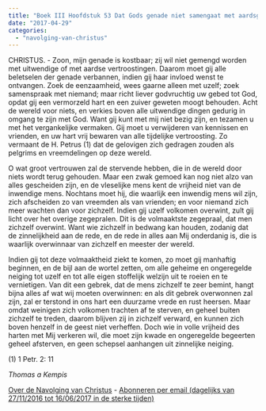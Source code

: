 ```yaml
---
title: "Boek III Hoofdstuk 53 Dat Gods genade niet samengaat met aardsgezindheid"
date: "2017-04-29"
categories: 
  - "navolging-van-christus"
---
```


CHRISTUS. - Zoon, mijn genade is kostbaar; zij wil niet gemengd worden met uitwendige of met aardse vertroostingen. Daarom moet gij alle beletselen der genade verbannen, indien gij haar invloed wenst te ontvangen. Zoek de eenzaamheid, wees gaarne alleen met uzelf; zoek samenspraak met niemand; maar richt liever godvruchtig uw gebed tot God, opdat gij een vermorzeld hart en een zuiver geweten moogt behouden. Acht de wereld voor niets, en verkies boven alle uitwendige dingen gedurig in omgang te zijn met God. Want gij kunt met mij niet bezig zijn, en tezamen u met het vergankelijke vermaken. Gij moet u verwijderen van kennissen en vrienden, en uw hart vrij bewaren van alle tijdelijke vertroosting. Zo vermaant de H. Petrus (1) dat de gelovigen zich gedragen zouden als pelgrims en vreemdelingen op deze wereld.

O wat groot vertrouwen zal de stervende hebben, die in de wereld door niets wordt terug gehouden. Maar een zwak gemoed kan nog niet alzo van alles gescheiden zijn, en de vleselijke mens kent de vrijheid niet van de inwendige mens. Nochtans moet hij, die waarlijk een inwendig mens wil zijn, zich afscheiden zo van vreemden als van vrienden; en voor niemand zich meer wachten dan voor zichzelf. Indien gij uzelf volkomen overwint, zult gij licht over het overige zegepralen. Dit is de volmaaktste zegepraal, dat men zichzelf overwint. Want wie zichzelf in bedwang kan houden, zodanig dat de zinnelijkheid aan de rede, en de rede in alles aan Mij onderdanig is, die is waarlijk overwinnaar van zichzelf en meester der wereld.

Indien gij tot deze volmaaktheid ziekt te komen, zo moet gij manhaftig beginnen, en de bijl aan de wortel zetten, om alle geheime en ongeregelde neiging tot uzelf en tot alle eigen stoffelijk welzijn uit te roeien en te vernietigen. Van dit een gebrek, dat de mens zichzelf te zeer bemint, hangt bijna alles af wat wij moeten overwinnen: en als dit gebrek overwonnen zal zijn, zal er terstond in ons hart een duurzame vrede en rust heersen. Maar omdat weinigen zich volkomen trachten af te sterven, en geheel buiten zichzelf te treden, daarom blijven zij in zichzelf verward, en kunnen zich boven henzelf in de geest niet verheffen. Doch wie in volle vrijheid des harten met Mij verkeren wil, die moet zijn kwade en ongeregelde begeerten geheel afsterven, en geen schepsel aanhangen uit zinnelijke neiging.

(1) 1 Petr. 2: 11

_Thomas a Kempis_

[Over de Navolging van Christus](/blog/de-navolging-van-christus-in-de-sterke-tijden/) - [Abonneren per email (dagelijks van 27/11/2016 tot 16/06/2017 in de sterke tijden)](http://eepurl.com/cg9VGT)
